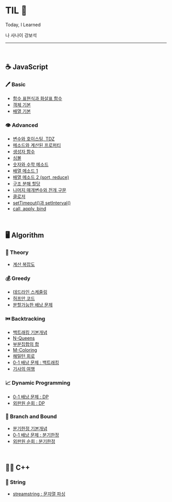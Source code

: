 # TIL 🤟
Today, I Learned <br>

나 사나이 강보석

---
<br>

## :coffee: JavaScript

### :pen: Basic
* [함수 표현식과 화살표 함수](https://github.com/komplamoose/TIL/blob/main/Javascript/Basic/%ED%95%A8%EC%88%98%ED%91%9C%ED%98%84%EC%8B%9D%EA%B3%BC_%ED%99%94%EC%82%B4%ED%91%9C%ED%95%A8%EC%88%98.md)
* [객체 기본](https://github.com/komplamoose/TIL/blob/main/Javascript/Basic/%EA%B0%9D%EC%B2%B4%EC%99%80_This.md)
* [배열 기본](https://github.com/komplamoose/TIL/blob/main/Javascript/Basic/%EB%B0%B0%EC%97%B4_Basic.md)

### :eye: Advanced
* [변수와 호이스팅, TDZ](https://github.com/komplamoose/TIL/blob/main/Javascript/Advanced/%EB%B3%80%EC%88%98_%ED%98%B8%EC%9D%B4%EC%8A%A4%ED%8C%85_TDZ.md)
* [메소드와 계산된 프로퍼티](https://github.com/komplamoose/TIL/blob/main/Javascript/Advanced/%EB%A9%94%EC%86%8C%EB%93%9Cand%EA%B3%84%EC%82%B0%EB%90%9C_%ED%94%84%EB%A1%9C%ED%8D%BC%ED%8B%B0.md)
* [생성자 함수](https://github.com/komplamoose/TIL/blob/main/Javascript/Advanced/%EC%83%9D%EC%84%B1%EC%9E%90%ED%95%A8%EC%88%98.md)
* [심볼](https://github.com/komplamoose/TIL/blob/main/Javascript/Advanced/%EC%8B%AC%EB%B3%BC.md)
* [숫자와 수학 메소드](https://github.com/komplamoose/TIL/blob/main/Javascript/Advanced/%EC%88%AB%EC%9E%90_%EC%88%98%ED%95%99_%EB%A9%94%EC%86%8C%EB%93%9C.md)
* [배열 메소드 1](https://github.com/komplamoose/TIL/blob/main/Javascript/Advanced/%EB%B0%B0%EC%97%B4%EB%A9%94%EC%86%8C%EB%93%9C_1.md)
* [배열 메소드 2 (sort, reduce)](https://github.com/komplamoose/TIL/blob/main/Javascript/Advanced/%EB%B0%B0%EC%97%B4_%EB%A9%94%EC%86%8C%EB%93%9C_sort_reduce.md)
* [구조 분해 할당](https://github.com/komplamoose/TIL/blob/main/Javascript/Advanced/%EA%B5%AC%EC%A1%B0%EB%B6%84%ED%95%B4%ED%95%A0%EB%8B%B9.md)
* [나머지 매개변수와 전개 구문](https://github.com/komplamoose/TIL/blob/main/Javascript/Advanced/%EB%82%98%EB%A8%B8%EC%A7%80_%EB%A7%A4%EA%B0%9C%EB%B3%80%EC%88%98_and_%EC%A0%84%EA%B0%9C%EA%B5%AC%EB%AC%B8.md)
* [클로저](https://github.com/komplamoose/TIL/blob/main/Javascript/Advanced/%ED%81%B4%EB%A1%9C%EC%A0%80.md)
* [setTimeout()과 setInterval()](https://github.com/komplamoose/TIL/blob/main/Javascript/Advanced/setTimeout_setInterval.md)
* [call, apply, bind](https://github.com/komplamoose/TIL/blob/main/Javascript/Advanced/call_apply_bind.md)

<br>

## 🖥️ Algorithm

### 📘 Theory
* [계산 복잡도](https://github.com/komplamoose/TIL/blob/main/Algorithm/Theory/Computational_Complexity.md)

### 💰 Greedy
* [데드라인 스케줄링](https://github.com/komplamoose/TIL/blob/main/Algorithm/Greedy/deadlineSchedule.md)
* [허프만 코드](https://github.com/komplamoose/TIL/blob/main/Algorithm/Greedy/huffmanCode.md)
* [분할가능한 배낭 문제](https://github.com/komplamoose/TIL/blob/main/Algorithm/Greedy/fractionalKnapsackProblem.md)


### ⏮️ Backtracking
* [백트래킹 기본개념](https://github.com/komplamoose/TIL/blob/main/Algorithm/Backtracking/Backtracking_Concept.md)
* [N-Queens](https://github.com/komplamoose/TIL/blob/main/Algorithm/Backtracking/N-Queens.md)
* [부분집합의 합](https://github.com/komplamoose/TIL/blob/main/Algorithm/Backtracking/SumOfSubsets.md)
* [M-Coloring](https://github.com/komplamoose/TIL/blob/main/Algorithm/Backtracking/M-Coloring.md)
* [해밀턴 회로](https://github.com/komplamoose/TIL/blob/main/Algorithm/Backtracking/Hamilton_Circuit.md)
* [0-1 배낭 문제 : 백트래킹](https://github.com/komplamoose/TIL/blob/main/Algorithm/Backtracking/Backtracking_0-1_Knapsack.md)
* [기사의 여행](https://github.com/komplamoose/TIL/blob/main/Algorithm/Backtracking/Knight_Tour.md)


### 📈 Dynamic Programming
* [0-1 배낭 문제 : DP](https://github.com/komplamoose/TIL/blob/main/Algorithm/DP/0-1_Knapsack.md)
* [외판원 순회 : DP](https://github.com/komplamoose/TIL/blob/main/Algorithm/DP/DP_TSP.md)

### 🌲 Branch and Bound
* [분기한정 기본개념](https://github.com/komplamoose/TIL/blob/main/Algorithm/BranchAndBound/BranchAndBound_Concepts.md)
* [0-1 배낭 문제 : 분기한정](https://github.com/komplamoose/TIL/blob/main/Algorithm/BranchAndBound/BranchAndBound_0-1_Knapsack.md)
* [외판원 순회 : 분기한정](https://github.com/komplamoose/TIL/blob/main/Algorithm/BranchAndBound/BranchAndBound_TSP_Problem.md)


<br>

## 🧘‍♂️ C++

### 📖 String
* [streamstring : 문자열 파싱](https://github.com/komplamoose/TIL/blob/main/C%2B%2B/string/Parsing_string.md)

